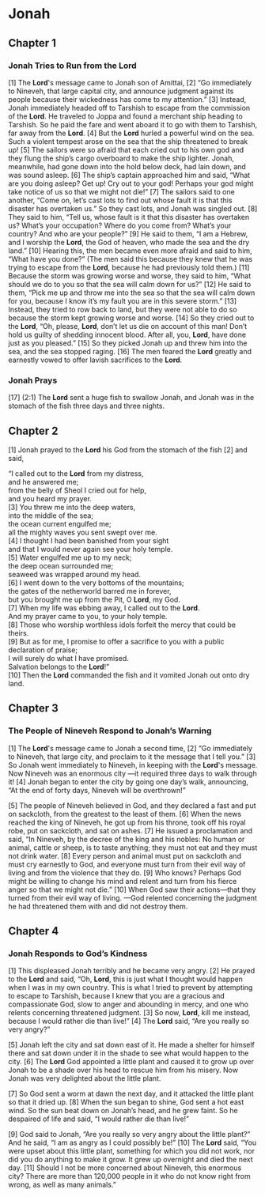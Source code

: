 # Jonah

## Chapter 1

### Jonah Tries to Run from the Lord

[1] The **Lord**'s message came to Jonah son of Amittai,
[2] “Go immediately to Nineveh, that large capital city, and announce judgment against its people because their wickedness has come to my attention.”
[3] Instead, Jonah immediately headed off to Tarshish to escape from the commission of the **Lord**. He traveled to Joppa and found a merchant ship heading to Tarshish. So he paid the fare and went aboard it to go with them to Tarshish, far away from the **Lord**.
[4] But the **Lord** hurled a powerful wind on the sea. Such a violent tempest arose on the sea that the ship threatened to break up!
[5] The sailors were so afraid that each cried out to his own god and they flung the ship’s cargo overboard to make the ship lighter. Jonah, meanwhile, had gone down into the hold below deck, had lain down, and was sound asleep.
[6] The ship’s captain approached him and said, “What are you doing asleep? Get up! Cry out to your god! Perhaps your god might take notice of us so that we might not die!”
[7] The sailors said to one another, “Come on, let’s cast lots to find out whose fault it is that this disaster has overtaken us.” So they cast lots, and Jonah was singled out.
[8] They said to him, “Tell us, whose fault is it that this disaster has overtaken us? What’s your occupation? Where do you come from? What’s your country? And who are your people?”
[9] He said to them, “I am a Hebrew, and I worship the **Lord**, the God of heaven, who made the sea and the dry land.”
[10] Hearing this, the men became even more afraid and said to him, “What have you done?” (The men said this because they knew that he was trying to escape from the **Lord**, because he had previously told them.)
[11] Because the storm was growing worse and worse, they said to him, “What should we do to you so that the sea will calm down for us?”
[12] He said to them, “Pick me up and throw me into the sea so that the sea will calm down for you, because I know it’s my fault you are in this severe storm.”
[13] Instead, they tried to row back to land, but they were not able to do so because the storm kept growing worse and worse.
[14] So they cried out to the **Lord**, “Oh, please, **Lord**, don’t let us die on account of this man! Don’t hold us guilty of shedding innocent blood. After all, you, **Lord**, have done just as you pleased.”
[15] So they picked Jonah up and threw him into the sea, and the sea stopped raging.
[16] The men feared the **Lord** greatly and earnestly vowed to offer lavish sacrifices to the **Lord**.

### Jonah Prays

[17] (2:1) The **Lord** sent a huge fish to swallow Jonah, and Jonah was in the stomach of the fish three days and three nights.

## Chapter 2

[1] Jonah prayed to the **Lord** his God from the stomach of the fish
[2] and said,

“I called out to the **Lord** from my distress,<br>
and he answered me;<br>
from the belly of Sheol I cried out for help,<br>
and you heard my prayer.<br>
[3] You threw me into the deep waters,<br>
into the middle of the sea;<br>
the ocean current engulfed me;<br>
all the mighty waves you sent swept over me.<br>
[4] I thought I had been banished from your sight<br>
and that I would never again see your holy temple.<br>
[5] Water engulfed me up to my neck;<br>
the deep ocean surrounded me;<br>
seaweed was wrapped around my head.<br>
[6] I went down to the very bottoms of the mountains;<br>
the gates of the netherworld barred me in forever,<br>
but you brought me up from the Pit, O **Lord**, my God.<br>
[7] When my life was ebbing away, I called out to the **Lord**.<br>
And my prayer came to you, to your holy temple.<br>
[8] Those who worship worthless idols forfeit the mercy that could be theirs.<br>
[9] But as for me, I promise to offer a sacrifice to you with a public declaration of praise;<br>
I will surely do what I have promised.<br>
Salvation belongs to the **Lord**!”<br>
[10] Then the **Lord** commanded the fish and it vomited Jonah out onto dry land.

## Chapter 3

### The People of Nineveh Respond to Jonah’s Warning

[1] The **Lord**'s message came to Jonah a second time,
[2] “Go immediately to Nineveh, that large city, and proclaim to it the message that I tell you.”
[3] So Jonah went immediately to Nineveh, in keeping with the **Lord**'s message. Now Nineveh was an enormous city —it required three days to walk through it!
[4] Jonah began to enter the city by going one day’s walk, announcing, “At the end of forty days, Nineveh will be overthrown!”

[5] The people of Nineveh believed in God, and they declared a fast and put on sackcloth, from the greatest to the least of them.
[6] When the news reached the king of Nineveh, he got up from his throne, took off his royal robe, put on sackcloth, and sat on ashes.
[7] He issued a proclamation and said, “In Nineveh, by the decree of the king and his nobles: No human or animal, cattle or sheep, is to taste anything; they must not eat and they must not drink water.
[8] Every person and animal must put on sackcloth and must cry earnestly to God, and everyone must turn from their evil way of living and from the violence that they do.
[9] Who knows? Perhaps God might be willing to change his mind and relent and turn from his fierce anger so that we might not die.”
[10] When God saw their actions—that they turned from their evil way of living. —God relented concerning the judgment he had threatened them with and did not destroy them.

## Chapter 4

### Jonah Responds to God’s Kindness

[1] This displeased Jonah terribly and he became very angry.
[2] He prayed to the **Lord** and said, “Oh, **Lord**, this is just what I thought would happen when I was in my own country. This is what I tried to prevent by attempting to escape to Tarshish, because I knew that you are a gracious and compassionate God, slow to anger and abounding in mercy, and one who relents concerning threatened judgment.
[3] So now, **Lord**, kill me instead, because I would rather die than live!”
[4] The **Lord** said, “Are you really so very angry?”

[5] Jonah left the city and sat down east of it. He made a shelter for himself there and sat down under it in the shade to see what would happen to the city.
[6] The **Lord** God appointed a little plant and caused it to grow up over Jonah to be a shade over his head to rescue him from his misery. Now Jonah was very delighted about the little plant.

[7] So God sent a worm at dawn the next day, and it attacked the little plant so that it dried up.
[8] When the sun began to shine, God sent a hot east wind. So the sun beat down on Jonah’s head, and he grew faint. So he despaired of life and said, “I would rather die than live!”

[9] God said to Jonah, “Are you really so very angry about the little plant?” And he said, “I am as angry as I could possibly be!”
[10] The **Lord** said, “You were upset about this little plant, something for which you did not work, nor did you do anything to make it grow. It grew up overnight and died the next day.
[11] Should I not be more concerned about Nineveh, this enormous city? There are more than 120,000 people in it who do not know right from wrong, as well as many animals.”

